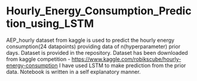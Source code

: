 # Hourly_Energy_Consumption_Prediction_using_LSTM
AEP_hourly dataset from kaggle is used to predict the hourly energy consumption(24 datapoints) providing data of n(hyperparameter) prior days.
Dataset is provided in the repository. Dataset has been downloaded from kaggle competition - https://www.kaggle.com/robikscube/hourly-energy-consumption
I have used LSTM to make prediction from the prior data.
Notebook is written in a self explanatory manner.
